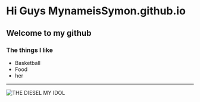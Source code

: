# Hi Guys MynameisSymon.github.io
## Welcome to my github
### The things I like
- Basketball
- Food
- her
---
![THE DIESEL MY IDOL](https://www.nba.com/players)
